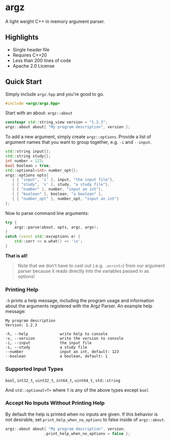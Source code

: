# argz
A light weight C++ in memory argument parser.

## Highlights

* Single header file
* Requires C++20
* Less than 200 lines of code
* Apache 2.0 License

## Quick Start

Simply include `argz.hpp` and you're good to go.

```cpp
#include <argz/argz.hpp>
```

Start with an about:  `argz::about`

```cpp
constexpr std::string_view version = "1.2.3";
argz::about about{ "My program description", version };
```

To add a new argument, simply create ```argz::options```. Provide a list of argument names that you want to group together, e.g. ```-i``` and ```--input```.

```cpp
std::string input{};
std::string study{};
int number = 123;
bool boolean = true;
std::optional<int> number_opt{};
argz::options opts{
   { { "input", 'i' }, input, "the input file"},
   { { "study", 's' }, study, "a study file"},
   { { "number" }, number, "input an int"},
   { { "boolean" }, boolean, "a boolean" },
   { { "number_opt" }, number_opt, "input an int"}
};
```

Now to parse command line arguments:

```cpp
try {
    argz::parse(about, opts, argc, argv);
}
catch (const std::exception& e) {
    std::cerr << e.what() << '\n';
}
```

**That is all!**

> Note that we don't have to cast out (.e.g. `.as<int>`) from our argument parser because it reads directly into the variables passed in as options!

### Printing Help

`-h` prints a help message, including the program usage and information about the arguments registered with the Argz Parser. An example help message:

```
My program description
Version: 1.2.3

-h, --help              write help to console
-v, --version           write the version to console
-i, --input             the input file
-s, --study             a study file
--number                input an int, default: 123
--boolean               a boolean, default: 1
```

### Supported Input Types

`bool`, `int32_t`, `uint32_t`, `int64_t`, `uint64_t`, `std::string`

And `std::optional<T>` where `T` is any of the above types except `bool`

### Accept No Inputs Without Printing Help

By default the help is printed when no inputs are given. If this behavior is not desirable, set `print_help_when_no_options` to false inside of `argz::about`.

```c++
argz::about about{ "My program description", version,
                 .print_help_when_no_options = false };
```

